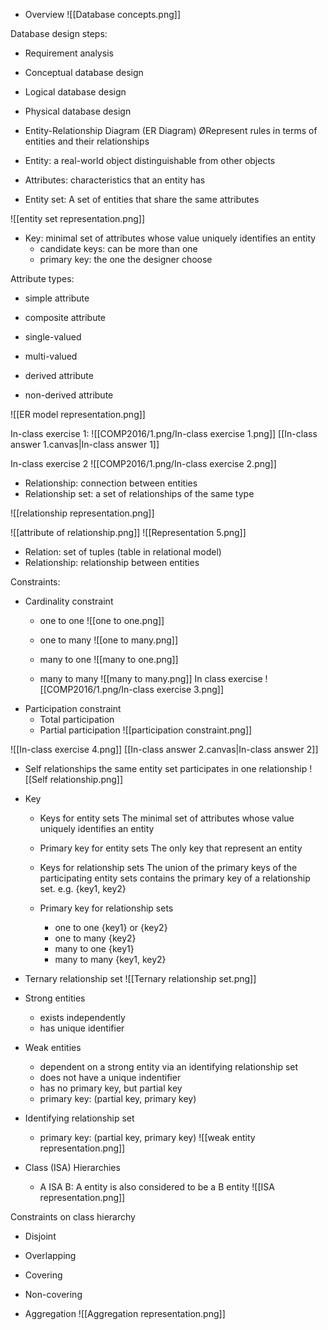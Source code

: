 - Overview
![[Database concepts.png]]

Database design steps:
- Requirement analysis
- Conceptual database design
- Logical database design
- Physical database design

- Entity-Relationship Diagram (ER Diagram)
	ØRepresent rules in terms of entities and their relationships

- Entity: a real-world object distinguishable from other objects
- Attributes: characteristics that an entity has
- Entity set: A set of entities that share the same attributes

![[entity set representation.png]]

- Key: minimal set of attributes whose value uniquely identifies an entity
	- candidate keys: can be more than one
	- primary key: the one the designer choose

Attribute types:
- simple attribute
- composite attribute

- single-valued
- multi-valued

- derived attribute
- non-derived attribute

![[ER model representation.png]]

In-class exercise 1: 
![[COMP2016/1.png/In-class exercise 1.png]]
[[In-class answer 1.canvas|In-class answer 1]]

In-class exercise 2
![[COMP2016/1.png/In-class exercise 2.png]]

- Relationship: connection between entities
- Relationship set: a set of relationships of the same type

![[relationship representation.png]]

![[attribute of relationship.png]]
![[Representation 5.png]]

- Relation: set of tuples (table in relational model)
- Relationship: relationship between entities


Constraints:
- Cardinality constraint
	- one to one
	![[one to one.png]]
	
	- one to many
	![[one to many.png]]
	- many to one
	![[many to one.png]]
	- many to many
	![[many to many.png]]
	In class exercise
	![[COMP2016/1.png/In-class exercise 3.png]]
- Participation constraint
	- Total participation
	- Partial participation
	![[participation constraint.png]]

![[In-class exercise 4.png]]
[[In-class answer 2.canvas|In-class answer 2]]

- Self relationships
	the same entity set participates in one relationship
	![[Self relationship.png]]

- Key
	- Keys for entity sets 
		The minimal set of attributes whose value uniquely identifies an entity
	- Primary key for entity sets
		The only key that represent an entity
		
	- Keys for relationship sets
		The union of the primary keys of the participating entity sets contains the primary key of a relationship set.
		e.g. {key1, key2}
	- Primary key for relationship sets
		- one to one
			{key1} or {key2}
		- one to many
			{key2}
		- many to one
			{key1}
		- many to many
			{key1, key2}

- Ternary relationship set
	![[Ternary relationship set.png]]

- Strong entities
	- exists independently
	- has unique identifier
- Weak entities
	- dependent on a strong entity via an identifying relationship set
	- does not have a unique indentifier
	- has no primary key, but partial key
	- primary key: (partial key, primary key)
- Identifying relationship set
	- primary key: (partial key, primary key)
	![[weak entity representation.png]]

- Class (ISA) Hierarchies
	- A ISA B: A entity is also considered to be a B entity
	![[ISA representation.png]]

Constraints on class hierarchy
- Disjoint
- Overlapping
- Covering
- Non-covering

- Aggregation
	![[Aggregation representation.png]]
